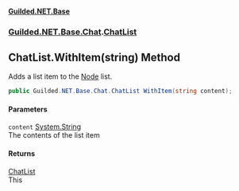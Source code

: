 
#### [Guilded.NET.Base](index 'index')
### [Guilded.NET.Base.Chat](index#Guilded_NET_Base_Chat 'Guilded.NET.Base.Chat').[ChatList](ChatList 'Guilded.NET.Base.Chat.ChatList')
## ChatList.WithItem(string) Method
Adds a list item to the [Node](Node 'Guilded.NET.Base.Chat.Node') list.  
```csharp
public Guilded.NET.Base.Chat.ChatList WithItem(string content);
```

#### Parameters
<a name='Guilded_NET_Base_Chat_ChatList_WithItem(string)_content'></a>
`content` [System.String](https://docs.microsoft.com/en-us/dotnet/api/System.String 'System.String')  
The contents of the list item
  

#### Returns
[ChatList](ChatList 'Guilded.NET.Base.Chat.ChatList')  
This
